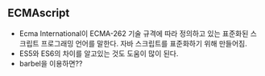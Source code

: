 ## ECMAscript
- Ecma International이 ECMA-262 기술 규격에 따라 정의하고 있는 표준화된 스크립트 프로그래밍 언어를 말한다. 자바 스크립트를 표준화하기 위해 만들어짐.
- ES5와 ES6의 차이를 알고있는 것도 도움이 많이 된다.
- barbel을 이용하면??